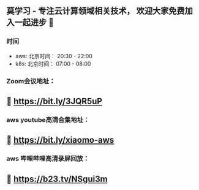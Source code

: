 ## 莫学习 - 专注云计算领域相关技术， 欢迎大家免费加入一起进步 👋

### 时间
- aws: 北京时间： 20:30 - 22:00 
- k8s: 北京时间： 07:00 - 08:00 

### Zoom会议地址：                     
🍡 https://bit.ly/3JQR5uP    
---
                                                  
### aws youtube高清合集地址：          
🍡 https://bit.ly/xiaomo-aws   
---


                                                  
### aws 哔哩哔哩高清录屏回放：    
🍡 https://b23.tv/NSgui3m           
---
